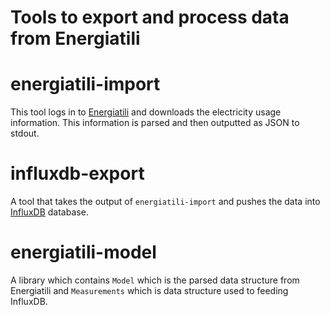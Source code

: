 # Tools to export and process data from Energiatili

# energiatili-import

This tool logs in to [Energiatili](https://www.energiatili.fi/) and downloads the electricity
usage information. This information is parsed and then outputted as JSON to
stdout.

# influxdb-export

A tool that takes the output of `energiatili-import` and pushes the data into
[InfluxDB](https://en.wikipedia.org/wiki/InfluxDB) database.

# energiatili-model

A library which contains `Model` which is the parsed data structure from Energiatili and `Measurements` which is data structure used to feeding InfluxDB.
